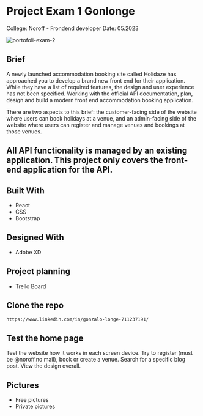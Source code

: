 # Project Exam 1 Gonlonge


College: Noroff - Frondend developer
Date: 05.2023

![portofoli-exam-2](https://github.com/Gonlonge/holidaze-exam2/assets/89197537/0f191063-6520-4787-89fb-d84e6fb57532)


## Brief
A newly launched accommodation booking site called Holidaze has approached you to develop a brand new front end for their application. While they have a list of required features, the design and user experience has not been specified. Working with the official API documentation, plan, design and build a modern front end accommodation booking application.

There are two aspects to this brief: the customer-facing side of the website where users can book holidays at a venue, and an admin-facing side of the website where users can register and manage venues and bookings at those venues.


## All API functionality is managed by an existing application. This project only covers the front-end application for the API.

## Built With

- React
- CSS
- Bootstrap

## Designed With

- Adobe XD

## Project planning

- Trello Board

## Clone the repo

```
https://www.linkedin.com/in/gonzalo-longe-711237191/
```


## Test the home page

Test the website how it works in each screen device.
Try to register (must be @noroff.no mail), book or create a venue.
Search for a specific blog post.
View the design overall.


## Pictures

- Free pictures
- Private pictures
